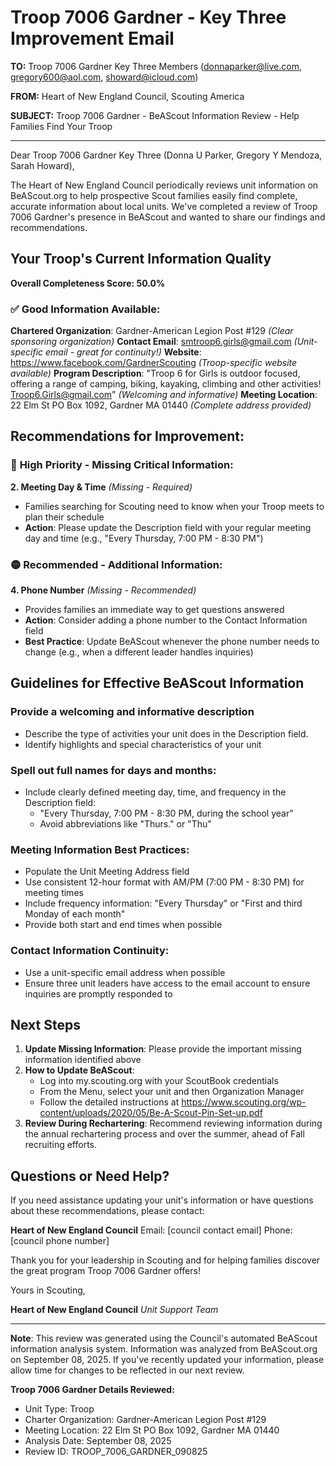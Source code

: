 # Troop 7006 Gardner - Key Three Improvement Email

**TO:** Troop 7006 Gardner Key Three Members (donnaparker@live.com, gregory600@aol.com, showard@icloud.com)

**FROM:** Heart of New England Council, Scouting America

**SUBJECT:** Troop 7006 Gardner - BeAScout Information Review - Help Families Find Your Troop

---

Dear Troop 7006 Gardner Key Three (Donna U Parker, Gregory Y Mendoza, Sarah Howard),

The Heart of New England Council periodically reviews unit information on BeAScout.org to help prospective Scout families easily find complete, accurate information about local units. We've completed a review of Troop 7006 Gardner's presence in BeAScout and wanted to share our findings and recommendations.

## Your Troop's Current Information Quality

**Overall Completeness Score: 50.0%**

### ✅ **Good Information Available:**
**Chartered Organization**: Gardner-American Legion Post #129 *(Clear sponsoring organization)*
**Contact Email**: smtroop6.girls@gmail.com *(Unit-specific email - great for continuity!)*
**Website**: https://www.facebook.com/GardnerScouting *(Troop-specific website available)*
**Program Description**: "Troop 6 for Girls is outdoor focused, offering a range of camping, biking, kayaking, climbing and other activities! Troop6.Girls@gmail.com" *(Welcoming and informative)*
**Meeting Location**: 22 Elm St PO Box 1092, Gardner MA 01440 *(Complete address provided)*

## Recommendations for Improvement:

### 🔴 **High Priority - Missing Critical Information:**

**2. Meeting Day & Time** *(Missing - Required)*
- Families searching for Scouting need to know when your Troop meets to plan their schedule
- **Action**: Please update the Description field with your regular meeting day and time (e.g., "Every Thursday, 7:00 PM - 8:30 PM")

### 🟡 **Recommended - Additional Information:**

**4. Phone Number** *(Missing - Recommended)*
- Provides families an immediate way to get questions answered
- **Action**: Consider adding a phone number to the Contact Information field
- **Best Practice**: Update BeAScout whenever the phone number needs to change (e.g., when a different leader handles inquiries)

## Guidelines for Effective BeAScout Information

### **Provide a welcoming and informative description**
- Describe the type of activities your unit does in the Description field.
- Identify highlights and special characteristics of your unit

### **Spell out full names for days and months:**
- Include clearly defined meeting day, time, and frequency in the Description field:
  - "Every Thursday, 7:00 PM - 8:30 PM, during the school year"
  - Avoid abbreviations like "Thurs." or "Thu"

### **Meeting Information Best Practices:**
- Populate the Unit Meeting Address field
- Use consistent 12-hour format with AM/PM (7:00 PM - 8:30 PM) for meeting times
- Include frequency information: "Every Thursday" or "First and third Monday of each month"
- Provide both start and end times when possible

### **Contact Information Continuity:**
- Use a unit-specific email address when possible
- Ensure three unit leaders have access to the email account to ensure inquiries are promptly responded to

## Next Steps

1. **Update Missing Information**: Please provide the important missing information identified above
2. **How to Update BeAScout**: 
   - Log into my.scouting.org with your ScoutBook credentials
   - From the Menu, select your unit and then Organization Manager
   - Follow the detailed instructions at
     https://www.scouting.org/wp-content/uploads/2020/05/Be-A-Scout-Pin-Set-up.pdf
3. **Review During Rechartering**: Recommend reviewing information during the annual rechartering process and over the summer, ahead of Fall recruiting efforts.

## Questions or Need Help?

If you need assistance updating your unit's information or have questions about these recommendations, please contact:

**Heart of New England Council**
Email: [council contact email]
Phone: [council phone number]

Thank you for your leadership in Scouting and for helping families discover the great program Troop 7006 Gardner offers!

Yours in Scouting,

**Heart of New England Council**
*Unit Support Team*

---

**Note**: This review was generated using the Council's automated BeAScout information analysis system. Information was analyzed from BeAScout.org on September 08, 2025. If you've recently updated your information, please allow time for changes to be reflected in our next review.

**Troop 7006 Gardner Details Reviewed:**
- Unit Type: Troop
- Charter Organization: Gardner-American Legion Post #129
- Meeting Location: 22 Elm St PO Box 1092, Gardner MA 01440
- Analysis Date: September 08, 2025
- Review ID: TROOP_7006_GARDNER_090825